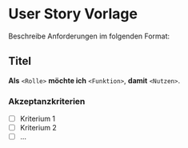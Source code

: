 # User Story Vorlage

Beschreibe Anforderungen im folgenden Format:

## Titel
**Als** `<Rolle>` **möchte ich** `<Funktion>`, **damit** `<Nutzen>`.

### Akzeptanzkriterien
- [ ] Kriterium 1
- [ ] Kriterium 2
- [ ] ...
